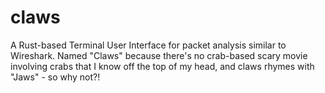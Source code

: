 # claws
A Rust-based Terminal User Interface for packet analysis similar to Wireshark. Named "Claws" because there's no crab-based scary movie involving crabs that I know off the top of my head, and claws rhymes with "Jaws" - so why not?!
